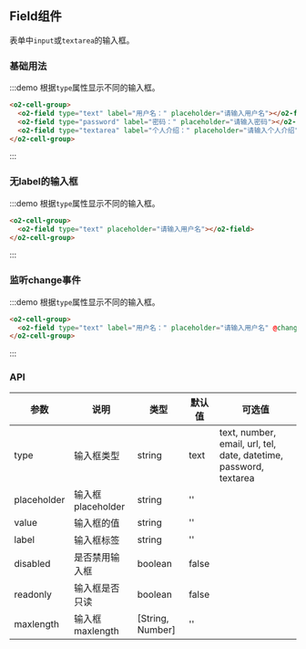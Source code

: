 <script>
export default {
  data() {
    return {
      name: ''
    };
  },

  methods: {
    handleChange() {
      console.log(this.name);
    }
  }
};
</script>

## Field组件

表单中`input`或`textarea`的输入框。

### 基础用法

:::demo 根据`type`属性显示不同的输入框。
```html
<o2-cell-group>
  <o2-field type="text" label="用户名：" placeholder="请输入用户名"></o2-field>
  <o2-field type="password" label="密码：" placeholder="请输入密码"></o2-field>
  <o2-field type="textarea" label="个人介绍：" placeholder="请输入个人介绍"></o2-field>
</o2-cell-group>
```
:::

### 无label的输入框

:::demo 根据`type`属性显示不同的输入框。
```html
<o2-cell-group>
  <o2-field type="text" placeholder="请输入用户名"></o2-field>
</o2-cell-group>
```
:::

### 监听change事件

:::demo 根据`type`属性显示不同的输入框。
```html
<o2-cell-group>
  <o2-field type="text" label="用户名：" placeholder="请输入用户名" @change="handleChange"></o2-field>
</o2-cell-group>
```
:::

### API

| 参数       | 说明      | 类型       | 默认值       | 可选值       |
|-----------|-----------|-----------|-------------|-------------|
| type | 输入框类型 | string  | text | text, number, email, url, tel, date, datetime, password, textarea  |
| placeholder | 输入框placeholder | string  | '' |   |
| value | 输入框的值 | string  | '' |   |
| label | 输入框标签 | string  | '' |   |
| disabled | 是否禁用输入框 | boolean  | false |   |
| readonly | 输入框是否只读 | boolean  | false |   |
| maxlength | 输入框maxlength | [String, Number]  | '' |   |


